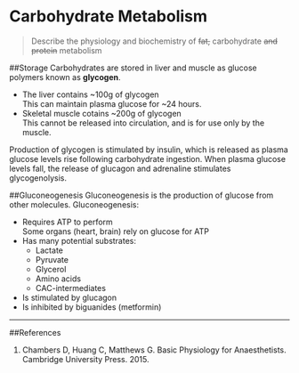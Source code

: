 # Carbohydrate Metabolism
> Describe the physiology and biochemistry of ~~fat,~~ carbohydrate ~~and protein~~ metabolism

##Storage
Carbohydrates are stored in liver and muscle as glucose polymers known as **glycogen**.

* The liver contains ~100g of glycogen  
This can maintain plasma glucose for ~24 hours.
* Skeletal muscle cotains ~200g of glycogen  
This cannot be released into circulation, and is for use only by the muscle.

Production of glycogen is stimulated by insulin, which is released as plasma glucose levels rise following carbohydrate ingestion. When plasma glucose levels fall, the release of glucagon and adrenaline stimulates glycogenolysis.

##Gluconeogenesis
Gluconeogenesis is the production of glucose from other molecules. Gluconeogenesis:
* Requires ATP to perform  
Some organs (heart, brain) rely on glucose for ATP
* Has many potential substrates:
    * Lactate
    * Pyruvate
    * Glycerol
    * Amino acids
    * CAC-intermediates
* Is stimulated by glucagon
* Is inhibited by biguanides (metformin)


---
##References
1. Chambers D, Huang C, Matthews G. Basic Physiology for Anaesthetists. Cambridge University Press. 2015.
